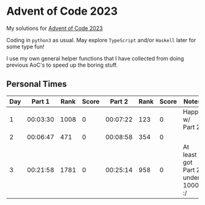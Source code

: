# Advent of Code 2023

My solutions for [Advent of Code 2023](https://adventofcode.com/2023)

Coding in `python3` as usual. May explore `TypeScript` and/or `Haskell` later for some type fun!

I use my own general helper functions that I have collected from doing previous AoC's to speed up the boring stuff.

## Personal Times

| Day | Part 1   | Rank | Score | Part 2   | Rank | Score | Notes
| --- | -------- | ---- | ----- | -------- | ---- | ----- | ----
| 1   | 00:03:30 | 1008 | 0     | 00:07:22 | 123  | 0     | Happy w/ Part 2
| 2   | 00:06:47 | 471  | 0     | 00:08:58 | 354  | 0     | 
| 3   | 00:21:58 | 1781 | 0     | 00:25:14 | 958  | 0     | At least I got Part 2 under 1000 :/
